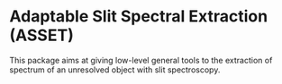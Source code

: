 # Adaptable Slit Spectral Extraction (ASSET)

This package aims at giving low-level general tools to the extraction of spectrum of an
unresolved object with slit spectroscopy.

